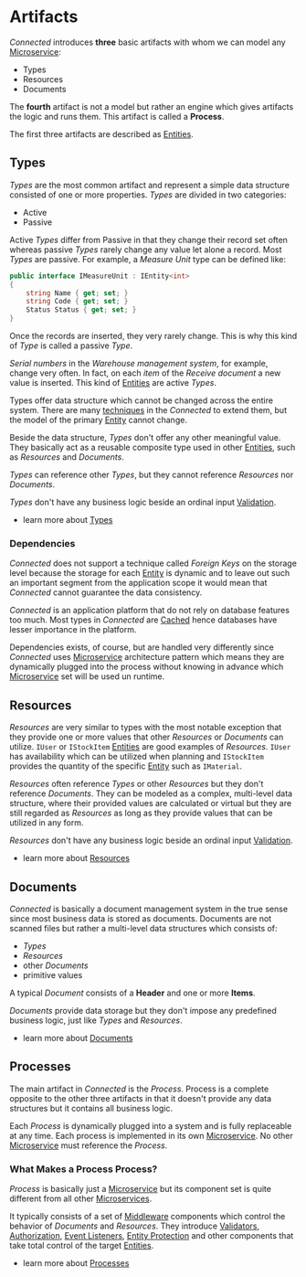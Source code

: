 # Artifacts

*Connected* introduces **three** basic artifacts with whom we can model any [Microservice](../../Microservices/README.md):

- Types
- Resources
- Documents

The **fourth** artifact is not a model but rather an engine which gives artifacts the logic and runs them. This artifact is called a **Process**.

The first three artifacts are described as [Entities](../Entities/README.md).

## Types

*Types* are the most common artifact and represent a simple data structure consisted of one or more properties. *Types* are divided in two categories:

- Active
- Passive

Active *Types* differ from Passive in that they change their record set often whereas passive *Types* rarely change any value let alone a record. Most *Types* are passive. For example, a *Measure Unit* type can be defined like:

``` csharp
public interface IMeasureUnit : IEntity<int>
{
    string Name { get; set; }
    string Code { get; set; }
    Status Status { get; set; }
}
```

Once the records are inserted, they very rarely change. This is why this kind of *Type* is called a passive *Type*.

*Serial numbers* in the *Warehouse management system*, for example, change very often. In fact, on each *item* of the *Receive document* a new value is inserted. This kind of [Entities](../Entities/README.md) are active *Types*.

Types offer data structure which cannot be changed across the entire system. There are many [techniques](../../ServiceLayer/Extending/README.md) in the *Connected* to extend them, but the model of the primary [Entity](../Entities/README.md) cannot change.

Beside the data structure, *Types* don't offer any other meaningful value. They basically act as a reusable composite type used in other [Entities](../Entities/README.md), such as *Resources* and *Documents*.

*Types* can reference other *Types*, but they cannot reference *Resources* nor *Documents*.

*Types* don't have any business logic beside an ordinal input [Validation](../Services/Validation.md).

- learn more about [Types](Types.md)

### Dependencies

*Connected* does not support a technique called *Foreign Keys* on the storage level because the storage for each [Entity](../Entities/README.md) is dynamic and to leave out such an important segment from the application scope it would mean that *Connected* cannot guarantee the data consistency. 

*Connected* is an application platform that do not rely on database features too much. Most types in *Connected* are [Cached](../Caching/README.md) hence databases have lesser importance in the platform.

Dependencies exists, of course, but are handled very differently since *Connected* uses [Microservice](../../Microservices/README.md) architecture pattern which means they are dynamically plugged into the process without knowing in advance which [Microservice](../../Microservices/README.md) set will be used un runtime.

## Resources

*Resources* are very similar to types with the most notable exception that they provide one or more values that other *Resources* or *Documents* can utilize. ```IUser``` or ```IStockItem``` [Entities](../Entities/README.md) are good examples of *Resources*. ```IUser``` has availability which can be utilized when planning and ```IStockItem``` provides the quantity of the specific [Entity](../Entities/README.md) such as ```IMaterial```.

*Resources* often reference *Types* or other *Resources* but they don't reference *Documents*. They can be modeled as a complex, multi-level data structure, where their provided values are calculated or virtual but they are still regarded as *Resources* as long as they provide values that can be utilized in any form.

*Resources* don't have any business logic beside an ordinal input [Validation](../Services/Validation.md).

- learn more about [Resources](Resources.md)

## Documents

*Connected* is basically a document management system in the true sense since most business data is stored as documents. Documents are not scanned files but rather a multi-level data structures which consists of:

- *Types*
- *Resources*
- other *Documents*
- primitive values

A typical *Document* consists of a **Header** and one or more **Items**.

*Documents* provide data storage but they don't impose any predefined business logic, just like *Types* and *Resources*.

- learn more about [Documents](Documents.md)

## Processes

The main artifact in *Connected* is the *Process*. Process is a complete opposite to the other three artifacts in that it doesn't provide any data structures but it contains all business logic.

Each *Process* is dynamically plugged into a system and is fully replaceable at any time. Each process is implemented in its own [Microservice](../../Microservices/README.md). No other [Microservice](../../Microservices/README.md) must reference the *Process*.

### What Makes a Process **Process**?

*Process* is basically just a [Microservice](../../Microservices/README.md) but its component set is quite different from all other [Microservices](../../Microservices/README.md).

It typically consists of a set of [Middleware](../Services/Middlewares.md) components which control the behavior of *Documents* and *Resources*. They introduce [Validators](../Services/Validation.md), [Authorization](../../Security/Authorization.md), [Event Listeners](../Notifications/Listeners.md), [Entity Protection](../Services/EntityProtection.md) and other components that take total control of the target [Entities](../Entities/README.md).

- learn more about [Processes](Processes.md)